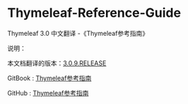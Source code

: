 # Thymeleaf-Reference-Guide
Thymeleaf 3.0 中文翻译 -《Thymeleaf参考指南》

说明：

本文档翻译的版本：[3.0.9.RELEASE](https://www.thymeleaf.org/doc/tutorials/3.0/usingthymeleaf.html)

GitBook : [Thymeleaf参考指南](https://jack80342.gitbooks.io/thymeleaf/content/)

GitHub : [Thymeleaf参考指南](https://github.com/jack80342/Thymeleaf-Reference-Guide)

